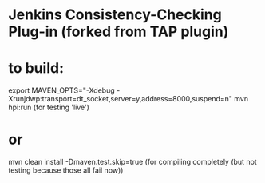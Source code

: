 # Jenkins Consistency-Checking Plug-in (forked from TAP plugin)

# to build:
export MAVEN_OPTS="-Xdebug -Xrunjdwp:transport=dt_socket,server=y,address=8000,suspend=n"
mvn hpi:run (for testing 'live')
# or
mvn clean install -Dmaven.test.skip=true (for compiling completely (but not testing because those all fail now))
